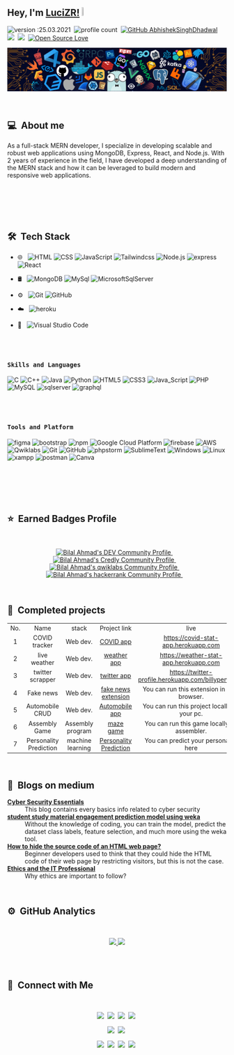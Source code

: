 ##  Hey, I'm [LuciZR!](https://billypentester.github.io/)  <img src="https://media.giphy.com/media/KAFbB4lHFco2ID2kIV/giphy.gif" width="3%" height="3%">
![version :25.03.2021](https://img.shields.io/badge/version-25.03.2021-informational)&nbsp;
![profile count](https://komarev.com/ghpvc/?username=billypentester&color=red)&nbsp;
[![GitHub AbhishekSinghDhadwal](https://img.shields.io/github/followers/billypentester?label=follow&style=social)](https://github.com/billypentester)&nbsp;
<a href="#"><img src="https://img.shields.io/badge/made%20in%20-Pakistan-brightgreen"></a>&nbsp;
<a href="#"><img src="https://img.shields.io/badge/Ask%20me-anything-important.svg"></a>&nbsp;
[![Open Source Love](https://badges.frapsoft.com/os/v2/open-source.svg?v=103)](https://github.com/billypentester)&nbsp;

![](https://raw.githubusercontent.com/billypentester/billypentester/main/header_.png)

<br>
  
## 💻 &nbsp;About me

<div>
  
  <p>
 As a full-stack MERN developer, I specialize in developing scalable and robust web applications using MongoDB, Express, React, and Node.js. With 2 years of experience in the field, I have developed a deep understanding of the MERN stack and how it can be leveraged to build modern and responsive web applications.
  </p>

</div> 

## &nbsp;
 
<br>


## 🛠 &nbsp;Tech Stack

- 🌐 &nbsp;
  ![HTML](https://img.shields.io/badge/HTML5-E34F26?style=flat&logo=html5&logoColor=white)
  ![CSS](https://img.shields.io/badge/CSS3-1572B6?style=flat&logo=css3&logoColor=white)
  ![JavaScript](https://img.shields.io/badge/JavaScript-323330?style=flat&logo=javascript&logoColor=F7DF1E)
  ![Tailwindcss](https://img.shields.io/badge/Tailwind_CSS-38B2AC?style=flat&logo=tailwind-css&logoColor=white)
  ![Node.js](https://img.shields.io/badge/Node.js-339933?style=flat&logo=nodedotjs&logoColor=white)
  ![express](https://img.shields.io/badge/Express.js-000000?style=flat&logo=express&logoColor=white)
  ![React](https://img.shields.io/badge/React-20232A?style=flat&logo=react&logoColor=61DAFB)
  
- 🛢 &nbsp;
  ![MongoDB](https://img.shields.io/badge/MongoDB-4EA94B?style=flat&logo=mongodb&logoColor=white)
  ![MySql](https://img.shields.io/badge/MySQL-00000F?style=flat&logo=mysql&logoColor=white)
  ![MicrosoftSqlServer](https://img.shields.io/badge/Microsoft_SQL_Server-CC2927?style=flat&logo=microsoft-sql-server&logoColor=white)
  
- ⚙️ &nbsp;
  ![Git](https://img.shields.io/badge/-Git-333333?style=flat&logo=git)
  ![GitHub](https://img.shields.io/badge/-GitHub-333333?style=flat&logo=github)

- ☁️ &nbsp;
  ![heroku](https://img.shields.io/badge/Heroku-430098?style=flat&logo=heroku&logoColor=white)
  
- 🔧 &nbsp;
  ![Visual Studio Code](https://img.shields.io/badge/-Visual%20Studio%20Code-333333?style=flat&logo=visual-studio-code&logoColor=007ACC)

## &nbsp;

<h4><b><samp>Skills and Languages</samp></b></h4>

![C](https://img.shields.io/badge/C-27338e?style=flat&logo=c&logoColor=white)
![C++](https://img.shields.io/badge/C++-00599C?style=flat&logo=c%2B%2B&logoColor=white)
![Java](https://img.shields.io/badge/Java-013243?style=flat&logo=Java&logoColor=white)
![Python](https://img.shields.io/badge/Python-3776AB?style=flat&logo=Python&logoColor=white)
![HTML5](https://img.shields.io/badge/HTML5-E34F26?style=flat&logo=HTML5&logoColor=white)
![CSS3](https://img.shields.io/badge/CSS3-1572B6?style=flat&logo=CSS3&logoColor=white)
![Java_Script](https://img.shields.io/badge/Java-ED8B00?style=flat&logo=java&logoColor=white)
![PHP](https://img.shields.io/badge/PHP-777BB4?style=flat&logo=php&logoColor=white)
![MySQL](https://img.shields.io/badge/MySQL-4479A1?style=flat&logo=MySQL&logoColor=white)
![sqlserver](https://img.shields.io/badge/Microsoft%20SQL%20Sever-CC2927?style=flat&logo=microsoft%20sql%20server&logoColor=white)
![graphql](https://img.shields.io/badge/GraphQl-E10098?style=flat&logo=graphql&logoColor=white)


##  &nbsp; 

<h4><b><samp>Tools and Platform</samp></b></h4>

![figma](https://img.shields.io/badge/Figma-F24E1E?style=flat&logo=figma&logoColor=white)
![bootstrap](https://img.shields.io/badge/Bootstrap-563D7C?style=flat&logo=bootstrap&logoColor=white)
![npm](https://img.shields.io/badge/npm-CB3837?style=flat&logo=npm&logoColor=white)
![Google Cloud Platform](https://img.shields.io/badge/Google_Cloud-4285F4?style=flat&logo=google-cloud&logoColor=white)
![firebase](https://img.shields.io/badge/firebase-ffca28?style=flat&logo=firebase&logoColor=black)
![AWS](https://img.shields.io/badge/Amazon_AWS-232F3E?style=flat&logo=amazon-aws&logoColor=white)
![Qwiklabs](https://img.shields.io/badge/Qwiklabs-F5CD0E?style=flat&logo=Qwiklabs&logoColor=800000)
![Git](https://img.shields.io/badge/Git-F05032?style=flat&logo=Git&logoColor=white)
![GitHub](https://img.shields.io/badge/GitHub-181717?style=flat&logo=github)
![phpstorm](http://img.shields.io/badge/-PHPStorm-181717?style=flat&logo=phpstorm&logoColor=white)
![SublimeText](https://img.shields.io/badge/sublime_text-%23575757.svg?&style=flat&logo=sublime-text&logoColor=important)
![Windows](https://img.shields.io/badge/Windows-0078D6?style=flat&logo=windows&logoColor=white)
![Linux](https://img.shields.io/badge/Linux-FCC624?style=flat&logo=linux&logoColor=black)
![xampp](https://img.shields.io/badge/Xampp-F37623?style=flat&logo=xampp&logoColor=white)
![postman](https://img.shields.io/badge/Postman-FF6C37?style=flat&logo=Postman&logoColor=white)
![Canva](https://img.shields.io/badge/Canva-%2300C4CC.svg?&style=flat&logo=Canva&logoColor=white)

##    

<br>

## ⭐ &nbsp;Earned Badges Profile

<br>

<p align="center">

<a href="https://dev.to/billypentester">
  <img src="https://d2fltix0v2e0sb.cloudfront.net/dev-badge.svg" alt="Bilal Ahmad's DEV Community Profile" eight="10%" width="10%">
</a>&nbsp;&nbsp;&nbsp;
<a href="https://www.credly.com/users/billypentester">
    <img src="https://images.credly.com/images/b685de69-03cf-402c-b8e3-62ecd0e2e949/blob.png" alt="Bilal Ahmad's Credly Community Profile" height="10%" width="10%">
</a>&nbsp;&nbsp;&nbsp;
<a href="https://www.qwiklabs.com/public_profiles/5b9e3fa4-929f-4307-8796-5c7865b230ce">
    <img src="https://1.bp.blogspot.com/-Of27Ewb6GRc/XJbAUXBXjnI/AAAAAAAAJbw/uAxGLY5-9JU1GUJcNBenxK_wSs6un2hsgCK4BGAYYCw/s1600/logo%2Bqwiklabs%2Bicon.png" alt="Bilal Ahmad's qwiklabs Community Profile" height="10%" width="10%">
</a>&nbsp;&nbsp;&nbsp; 
<a href="https://www.hackerrank.com/billypentester">
    <img src="https://camo.githubusercontent.com/898f94be504f7baf1ddb0a2811152dab61cfd723e683b6947be9ffa3c879ccc4/68747470733a2f2f75706c6f61642e77696b696d656469612e6f72672f77696b6970656469612f636f6d6d6f6e732f362f36352f4861636b657252616e6b5f6c6f676f2e706e67" alt="Bilal Ahmad's hackerrank Community Profile" height="10%" width="10%">
</a>&nbsp;&nbsp;&nbsp;   
  
</p>

<br>

## 📁 &nbsp;Completed projects

<div align="center">  
  
<table align="center">
        <tr align="center">
            <td>No.</td>
            <td>Name</td>
            <td>stack</td>
            <td>Project link</td>
            <td>live</td>
        </tr>
        <tr align="center">
            <td>1</td>
            <td>COVID tracker</td>
            <td>Web dev.</td>
            <td><a href="https://github.com/billypentester/covid-stat-app" target="_blank">COVID app</a></td>
            <td><a href="https://covid-stat-app.herokuapp.com">https://covid-stat-app.herokuapp.com</a></td>
        </tr>
        <tr align="center">
            <td>2</td>
            <td>live weather</td>
            <td>Web dev.</td>
            <td><a href="https://github.com/billypentester/weather-stat-app" target="_blank">weather app</a></td>
            <td><a href="https://weather-stat-app.herokuapp.com">https://weather-stat-app.herokuapp.com</a></td>
        </tr>
        <tr align="center">
            <td>3</td>
            <td>twitter scrapper</td>
            <td>Web dev.</td>
            <td><a href="https://github.com/billypentester/twitter-profile" target="_blank">twitter app</a></td>
            <td><a href="https://twitter-profile.herokuapp.com/billypentester">https://twitter-profile.herokuapp.com/billypentester</a></td>
        </tr>
        <tr align="center">
            <td>4</td>
            <td>Fake news</td>
            <td>Web dev.</td>
            <td><a href="https://github.com/billypentester/fake-news" target="_blank">fake news extension</a></td>
            <td><span>You can run this extension in your browser.</span></td>
        </tr>
        <tr align="center">
            <td>5</td>
            <td>Automobile CRUD</td>
            <td>Web dev.</td>
            <td><a href="https://twitter-profile.herokuapp.com/billypentester" target="_blank">Automobile app</a></td>
            <td><span>You can run this project locally on your pc.</span></td>
        </tr>
        <tr align="center">
            <td>6</td>
            <td>Assembly Game</td>
            <td>Assembly program</td>
            <td><a href="https://github.com/billypentester/maze-game" target="_blank">maze game</a></td>
            <td><span>You can run this game locally on assembler.</span></td>
        </tr>
        <tr align="center">
            <td>7</td>
            <td>Personality Prediction</td>
            <td>machine learning</td>
            <td><a href="https://github.com/billypentester/personality-prediction" target="_blank">Personality Prediction</a></td>
            <td><span>You can predict your personality here</span></td>
        </tr>
              
</table>  
  
</div>

<br>
  
## 📓 &nbsp;Blogs on medium
  
<dl>
  <dt><strong><a href="https://billypentester.medium.com/cyber-security-essentials-ad2bb8e9fce8">Cyber Security Essentials</a></strong></dt>
  <dd>This blog contains every basics info related to cyber security</dd>
  <dt><strong><a href="https://medium.com/mlearning-ai/student-study-material-engagement-prediction-model-using-weka-bd2a2ee97cd8">student study material engagement prediction model using weka</a></strong></dt>
  <dd>Without the knowledge of coding, you can train the model, predict the dataset class labels, feature selection, and much more using the weka tool.</dd>
  <dt><strong><a href="https://billypentester.medium.com/how-to-hide-the-source-code-of-an-html-web-page-59a3c2e877b4">How to hide the source code of an HTML web page?</a></strong></dt>
  <dd>Beginner developers used to think that they could hide the HTML code of their web page by restricting visitors, but this is not the case.</dd>
  <dt><strong><a href="https://billypentester.medium.com/ethics-and-the-it-professional-8b108a4f0ee">Ethics and the IT Professional</a></strong></dt>
  <dd>Why ethics are important to follow?</dd>
  
</dl>  
  
<br> 
  


## ⚙️ &nbsp;GitHub Analytics

<br>

<p align="center">
<a href="https://github.com/billypentester">
  <img height="180em" src="https://github-readme-stats-eight-theta.vercel.app/api?username=billypentester&show_icons=true&theme=algolia&include_all_commits=true&count_private=true"/>
  <img height="180em" src="https://github-readme-stats-eight-theta.vercel.app/api/top-langs/?username=billypentester&layout=compact&langs_count=10&theme=algolia"/>
</a>
</p>

<br>
  

<!-- [![Bilal's GitHub Activity Graph](https://activity-graph.herokuapp.com/graph?username=billypentester&theme=xcode)](https://github.com/billypentester)
 -->

<!-- <p align="center">
  <img width="90%" src="https://github-readme-streak-stats.herokuapp.com/?user=billypentester&show_icons=true&locale=en&layout=demo&theme=merko&hide_border=true" />
</p> -->

  
<br>

## 🔗 &nbsp;Connect with Me

<br>

<p>
  <p align="center">
    <a href="https://facebook.com/I.LUCI.ZR"><img src="https://img.shields.io/badge/-Facebook-1877F2?style=flat&logo=Facebook&logoColor=white"/></a>&nbsp;
    <a href="https://instagram.com/i.luci.zr"><img src="https://img.shields.io/badge/-Instagram-E4405F?style=flat&logo=Instagram&logoColor=white"/></a>&nbsp;
    <a href="https://www.twitter.com/billypentester"><img src="https://img.shields.io/badge/Twitter-1DA1F2?style=flat&logo=twitter&logoColor=white"/></a>&nbsp;
    <a href="https://linkedin.com/in/billypentester"><img src="https://img.shields.io/badge/-Linkedin-0077B5?style=flat&logo=Linkedin&logoColor=white"/></a>&nbsp;
  </p>
  
  
  <p align="center">
    <a href="http://billypentester.live/"><img src="https://img.shields.io/badge/-billypentester.me-3423A6?style=flat&logo=Google-Chrome&logoColor=white"/></a>&nbsp;
    <a href="mailto:BilalSheikh2500@gmail.com"><img src="https://img.shields.io/badge/-BilalSheikh2500@gmail.com-D14836?style=flat&logo=Gmail&logoColor=white"/></a>&nbsp;
  </p>
  
  <p align="center">
    <a href="https://www.kaggle.com/billypentester"><img src="https://img.shields.io/badge/Kaggle-20BEFF?style=flat&logo=Kaggle&logoColor=white"></a>&nbsp;
    <a href="https://dribbble.com/billypentester"><img src="https://img.shields.io/badge/Dribbble-EA4C89?style=flat&logo=dribbble&logoColor=white"></a>&nbsp;
    <a href="https://billypentester.medium.com"><img src="https://img.shields.io/badge/Medium-12100E?style=flat&logo=medium&logoColor=white"></a>&nbsp;
    <a href="https://stackoverflow.com/users/12439107/bilal-ahmad"><img src="https://img.shields.io/badge/Stack_Overflow-FE7A16?style=flat&logo=stack-overflow&logoColor=white"></a>&nbsp;
  </p>
  
</p>



